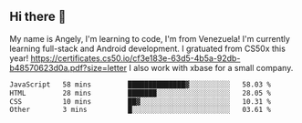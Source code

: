 ## Hi there 👋
My name is Angely, I'm learning to code, I'm from Venezuela!
I'm currently learning full-stack and Android development.
I gratuated from CS50x this year! https://certificates.cs50.io/cf3e183e-63d5-4b5a-92db-b48570623d0a.pdf?size=letter
I also work with xbase for a small company.

 <!--START_SECTION:waka-->

```txt
JavaScript   58 mins         ██████████████▓░░░░░░░░░░   58.03 %
HTML         28 mins         ███████░░░░░░░░░░░░░░░░░░   28.05 %
CSS          10 mins         ██▓░░░░░░░░░░░░░░░░░░░░░░   10.31 %
Other        3 mins          █░░░░░░░░░░░░░░░░░░░░░░░░   03.61 %
```

<!--END_SECTION:waka-->
<!--
**angelycontrerasr/angelycontrerasr** is a ✨ _special_ ✨ repository because its `README.md` (this file) appears on your GitHub profile.

Here are some ideas to get you started:

- 🔭 I’m currently working on ...
- 🌱 I’m currently learning ...
- 👯 I’m looking to collaborate on ...
- 🤔 I’m looking for help with ...
- 💬 Ask me about ...
- 📫 How to reach me: ...
- 😄 Pronouns: ...
- ⚡ Fun fact: ...
-->
